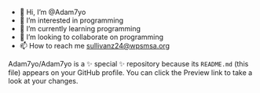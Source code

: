 - 👋 Hi, I’m @Adam7yo
- 👀 I’m interested in programming
- 🌱 I’m currently learning programming
- 💞️ I’m looking to collaborate on programming
- 📫 How to reach me sullivanz24@wpsmsa.org


Adam7yo/Adam7yo is a ✨ special ✨ repository because its `README.md` (this file) appears on your GitHub profile.
You can click the Preview link to take a look at your changes.
